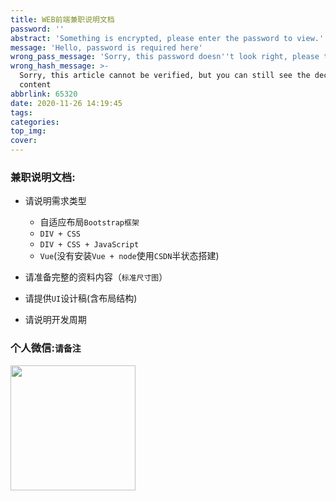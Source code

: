```yaml
---
title: WEB前端兼职说明文档
password: ''
abstract: 'Something is encrypted, please enter the password to view.'
message: 'Hello, password is required here'
wrong_pass_message: 'Sorry, this password doesn''t look right, please try again.'
wrong_hash_message: >-
  Sorry, this article cannot be verified, but you can still see the decrypted
  content
abbrlink: 65320
date: 2020-11-26 14:19:45
tags:
categories:
top_img:
cover:
---
```


###  兼职说明文档:

+ 请说明需求类型
  + 自适应布局`Bootstrap框架`
  + `DIV + CSS`
  + `DIV + CSS + JavaScript`
  + `Vue`(没有安装`Vue + node`使用`CSDN`半状态搭建)
+ 请准备完整的资料内容（`标准尺寸图`）
+ 请提供`UI`设计稿(含布局结构)

+ 请说明开发周期




###   个人微信:`请备注`

<img src="https://gitee.com/wang_hong_bin/pic-go-photos/raw/master/wechat.jpg" width="200">